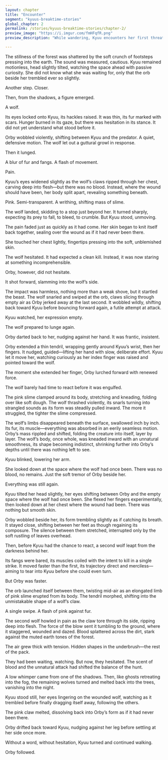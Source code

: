 ```yaml
---
layout: chapter
title: "Encounter"
segment: "kyuus-breaktime-stories"
global_chapter: 2
permalink: /stories/kyuus-breaktime-stories/chapter-2/
preview_image: "https://i.imgur.com/fmHFqfR.png"
preview_description: "While wandering, Kyuu encounters her first threat"

---
```

The stillness of the forest was shattered by the soft crunch of footsteps pressing into the earth. The sound was measured, cautious. Kyuu remained motionless, head slightly tilted, watching the space ahead with passive curiosity. She did not know what she was waiting for, only that the orb beside her trembled ever so slightly.

Another step. Closer.

Then, from the shadows, a figure emerged.

A wolf.

Its eyes locked onto Kyuu, its hackles raised. It was thin, its fur marked with scars. Hunger burned in its gaze, but there was hesitation in its stance. It did not yet understand what stood before it.

Orby wobbled violently, shifting between Kyuu and the predator. A quiet, defensive motion. The wolf let out a guttural growl in response.

Then it lunged.

A blur of fur and fangs. A flash of movement.

Pain.

Kyuu’s eyes widened slightly as the wolf’s claws ripped through her chest, carving deep into flesh—but there was no blood. Instead, where the wound should have been, her body split apart, revealing something beneath.

Pink. Semi-transparent. A writhing, shifting mass of slime.

The wolf landed, skidding to a stop just beyond her. It turned sharply, expecting its prey to fall, to bleed, to crumble. But Kyuu stood, unmoving.

The pain faded just as quickly as it had come. Her skin began to knit itself back together, sealing over the wound as if it had never been there.

She touched her chest lightly, fingertips pressing into the soft, unblemished skin.

The wolf hesitated. It had expected a clean kill. Instead, it was now staring at something incomprehensible.

Orby, however, did not hesitate.

It shot forward, slamming into the wolf’s side.

The impact was harmless, nothing more than a weak shove, but it startled the beast. The wolf snarled and swiped at the orb, claws slicing through empty air as Orby jerked away at the last second. It wobbled wildly, shifting back toward Kyuu before bouncing forward again, a futile attempt at attack.

Kyuu watched, her expression empty.

The wolf prepared to lunge again.

Orby darted back to her, nudging against her hand. It was frantic, insistent.

Orby extended a thin tendril, wrapping gently around Kyuu’s wrist, then her fingers. It nudged, guided—lifting her hand with slow, deliberate effort. Kyuu let it move her, watching curiously as her index finger was raised and pointed toward the wolf.

The moment she extended her finger, Orby lurched forward with renewed force.

The wolf barely had time to react before it was engulfed.

The pink slime clamped around its body, stretching and kneading, folding over like soft dough. The wolf thrashed violently, its snarls turning into strangled sounds as its form was steadily pulled inward. The more it struggled, the tighter the slime compressed.

The wolf’s limbs disappeared beneath the surface, swallowed inch by inch. Its fur, its muscle—everything was absorbed in an eerily seamless motion. Orby’s mass rippled and shifted, folding the creature into itself, layer by layer. The wolf’s body, once whole, was kneaded inward with an unnatural smoothness, its shape becoming indistinct, shrinking further into Orby’s depths until there was nothing left to see.

Kyuu blinked, lowering her arm.

She looked down at the space where the wolf had once been. There was no blood, no remains. Just the soft tremor of Orby beside her.

Everything was still again.

Kyuu tilted her head slightly, her eyes shifting between Orby and the empty space where the wolf had once been. She flexed her fingers experimentally, then looked down at her chest where the wound had been. There was nothing but smooth skin.

Orby wobbled beside her, its form trembling slightly as if catching its breath. It stayed close, shifting between her feet as though regaining its composure. The silence between them stretched, interrupted only by the soft rustling of leaves overhead.

Then, before Kyuu had the chance to react, a second wolf leapt from the darkness behind her.

Its fangs were bared, its muscles coiled with the intent to kill in a single strike. It moved faster than the first, its trajectory direct and merciless—aiming to tear into Kyuu before she could even turn.

But Orby was faster.

The orb launched itself between them, twisting mid-air as an elongated limb of pink slime erupted from its body. The tendril morphed, shifting into the unmistakable shape of a wolf’s claw.

A single swipe. A flash of pink against fur.

The second wolf howled in pain as the claw tore through its side, ripping deep into flesh. The force of the blow sent it tumbling to the ground, where it staggered, wounded and dazed. Blood splattered across the dirt, stark against the muted earth tones of the forest.

The air grew thick with tension. Hidden shapes in the underbrush—the rest of the pack.

They had been waiting, watching. But now, they hesitated. The scent of blood and the unnatural attack had shifted the balance of the hunt.

A low whimper came from one of the shadows. Then, like ghosts retreating into the fog, the remaining wolves turned and melted back into the trees, vanishing into the night.

Kyuu stood still, her eyes lingering on the wounded wolf, watching as it trembled before finally dragging itself away, following the others.

The pink claw melted, dissolving back into Orby’s form as if it had never been there.

Orby drifted back toward Kyuu, nudging against her leg before settling at her side once more.

Without a word, without hesitation, Kyuu turned and continued walking.

Orby followed.
